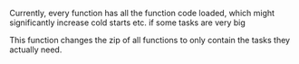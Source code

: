 Currently, every function has all the function code loaded, which might significantly increase cold starts etc. if some tasks are very big

This function changes the zip of all functions to only contain the tasks they actually need.